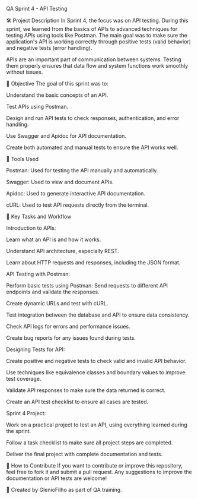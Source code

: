 QA Sprint 4 - API Testing

🛠️ Project Description
In Sprint 4, the focus was on API testing. During this sprint, we learned from the basics of APIs to advanced techniques for testing APIs using tools like Postman. The main goal was to make sure the application's API is working correctly through positive tests (valid behavior) and negative tests (error handling).

APIs are an important part of communication between systems. Testing them properly ensures that data flow and system functions work smoothly without issues.

🎯 Objective
The goal of this sprint was to:

Understand the basic concepts of an API.

Test APIs using Postman.

Design and run API tests to check responses, authentication, and error handling.

Use Swagger and Apidoc for API documentation.

Create both automated and manual tests to ensure the API works well.

🚀 Tools Used

Postman: Used for testing the API manually and automatically.

Swagger: Used to view and document APIs.

Apidoc: Used to generate interactive API documentation.

cURL: Used to test API requests directly from the terminal.

📝 Key Tasks and Workflow

Introduction to APIs:

Learn what an API is and how it works.

Understand API architecture, especially REST.

Learn about HTTP requests and responses, including the JSON format.

API Testing with Postman:

Perform basic tests using Postman: Send requests to different API endpoints and validate the responses.

Create dynamic URLs and test with cURL.

Test integration between the database and API to ensure data consistency.

Check API logs for errors and performance issues.

Create bug reports for any issues found during tests.

Designing Tests for API:

Create positive and negative tests to check valid and invalid API behavior.

Use techniques like equivalence classes and boundary values to improve test coverage.

Validate API responses to make sure the data returned is correct.

Create an API test checklist to ensure all cases are tested.

Sprint 4 Project:

Work on a practical project to test an API, using everything learned during the sprint.

Follow a task checklist to make sure all project steps are completed.

Deliver the final project with complete documentation and tests.

🔗 How to Contribute
If you want to contribute or improve this repository, feel free to fork it and submit a pull request. Any suggestions to improve the documentation or API tests are welcome!

🧪 Created by GlenioFilho as part of QA training.

